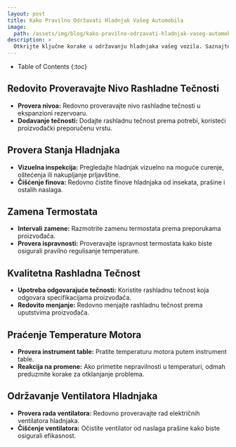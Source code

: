 ```yaml
---
layout: post
title: Kako Pravilno Održavati Hladnjak Vašeg Automobila
image: 
  path: /assets/img/blog/kako-pravilno-odrzavati-hladnjak-vaseg-automobila_pranje-auta-ba.png
description: >
  Otkrijte ključne korake u održavanju hladnjaka vašeg vozila. Saznajte kako sprečiti pregrevanje motora i očuvati optimalnu temperaturu rada.
---
```



- Table of Contents
{:toc}


## Redovito Proveravajte Nivo Rashladne Tečnosti

- **Provera nivoa:** Redovno proveravajte nivo rashladne tečnosti u ekspanzioni rezervoaru.
- **Dodavanje tečnosti:** Dodajte rashladnu tečnost prema potrebi, koristeći proizvođački preporučenu vrstu.

## Provera Stanja Hladnjaka

- **Vizuelna inspekcija:** Pregledajte hladnjak vizuelno na moguće curenje, oštećenja ili nakupljanje prljavštine.
- **Čišćenje finova:** Redovno čistite finove hladnjaka od insekata, prašine i ostalih naslaga.

## Zamena Termostata

- **Intervali zamene:** Razmotrite zamenu termostata prema preporukama proizvođača.
- **Provera ispravnosti:** Proveravajte ispravnost termostata kako biste osigurali pravilno regulisanje temperature.

## Kvalitetna Rashladna Tečnost

- **Upotreba odgovarajuće tečnosti:** Koristite rashladnu tečnost koja odgovara specifikacijama proizvođača.
- **Redovito menjanje:** Redovno menjajte rashladnu tečnost prema uputstvima proizvođača.

## Praćenje Temperature Motora

- **Provera instrument table:** Pratite temperaturu motora putem instrument table.
- **Reakcija na promene:** Ako primetite nepravilnosti u temperaturi, odmah preduzmite korake za otklanjanje problema.

## Održavanje Ventilatora Hladnjaka

- **Provera rada ventilatora:** Redovno proveravajte rad električnih ventilatora hladnjaka.
- **Čišćenje ventilatora:** Očistite ventilator od naslaga prašine kako biste osigurali efikasnost.
